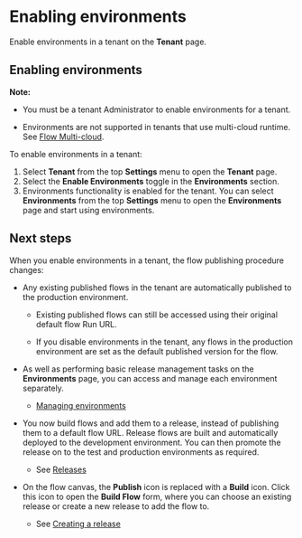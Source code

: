 # Enabling environments

<head>
  <meta name="guidename" content="Flow"/>
  <meta name="context" content="GUID-8dc02467-4964-4900-8a00-5ff1e4768b93"/>
</head>


Enable environments in a tenant on the **Tenant** page.

## Enabling environments

**Note:**

-   You must be a tenant Administrator to enable environments for a tenant.

-   Environments are not supported in tenants that use multi-cloud runtime. See [Flow Multi-cloud](c-flo-MC_149c8266-5449-4c3c-afc4-a53f814bd7bb.md).

To enable environments in a tenant:

1.  Select **Tenant** from the top **Settings** menu to open the **Tenant** page.
2.  Select the **Enable Environments** toggle in the **Environments** section.
3.  Environments functionality is enabled for the tenant. You can select **Environments** from the top **Settings** menu to open the **Environments** page and start using environments.

## Next steps

When you enable environments in a tenant, the flow publishing procedure changes:

-   Any existing published flows in the tenant are automatically published to the production environment.

    -   Existing published flows can still be accessed using their original default flow Run URL.

    -   If you disable environments in the tenant, any flows in the production environment are set as the default published version for the flow.

-   As well as performing basic release management tasks on the **Environments** page, you can access and manage each environment separately.

    -   [Managing environments](flo-Environments-managing_6e577ba9-468e-4dbc-ace5-43b787e418ca.md)

-   You now build flows and add them to a release, instead of publishing them to a default flow URL. Release flows are built and automatically deployed to the development environment. You can then promote the release on to the test and production environments as required.

    -   See [Releases](flo-Environments-releases_cada8541-d290-4f3b-a2a7-3cda33e9ca2a.md)

-   On the flow canvas, the **Publish** icon is replaced with a **Build** icon. Click this icon to open the **Build Flow** form, where you can choose an existing release or create a new release to add the flow to.

    -   See [Creating a release](flo-Environments-adding-to-release_a13156ec-3eee-4303-9c27-a480e88a3ba8.md)